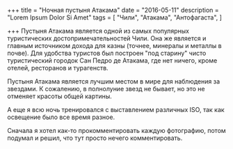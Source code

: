 +++
title = "Ночная пустыня Атакама"
date = "2016-05-11"
description = "Lorem Ipsum Dolor Si Amet"
tags = [
    "Чили",
    "Атакама",
    "Антофагаста",
]

+++
Пустыня Атакама является одной из самых популярных туристических достопримечательностей Чили. Она же является и главным источником дохода для казны (точнее, минералы и металлы в почве). Для удобства туристов был построен "под старину" чисто туристический городок Сан Педро де Атакама, где нет ничего, кроме отелей, ресторанов и турагенств.

Пустыня Атакама является лучшим местом в мире для наблюдения за звездами. К сожалению, в полнолуние звезд не бывает, но это не отменяет красоты общей картины.


А еще я всю ночь тренировался с выставлением различных ISO, так как освещение было все время разное.

Сначала я хотел как-то прокомментировать каждую фотографию, потом подумал и решил, что тут просто нечего комментировать.
